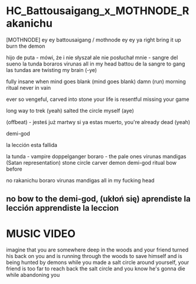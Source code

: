 # HC_Battousaigang_x_MOTHNODE_Rakanichu

[MOTHNODE]
ey ey
battousaigang / mothnode
ey ey 
ya
right
bring it up
burn the demon

hijo de puta - 
mówi, że i nie słyszał
ale nie posłuchał mnie - 
sangre del sueno 
la tunda boraros 
virunas all in my head
battou de la sangre to gang 
las tundas are twisting my brain (-ye)  

fully insane when mind goes blank (mind goes blank) damn
(run) morning ritual 
never in vain 

ever so vengeful, carved into stone
your life is resentful
missing your game 

long way to trek (yeah)
salted the circle myself (aye) 

(offbeat) - jesteś już martwy
si ya estas muerto, you're already dead (yeah)







demi-god

la lección esta fallida


la tunda - vampire doppelganger
boraro - the pale ones
virunas mandigas (Satan representation)
stone circle
carver
demon
demi-god
ritual
bow before


no rakanichu
boraro
virunas mandigas
all in my fucking head

no bow to the demi-god, (ukłoń się)
aprendiste la lección
apprendiste la leccion
----

# MUSIC VIDEO

imagine that you are somewhere deep in the woods and your friend turned his back on you and is running through the woods to save himself and is being hunted by demons while you made a salt circle around yourself, your friend is too far to reach back the salt circle and you know he's gonna die while abandoning you


  
